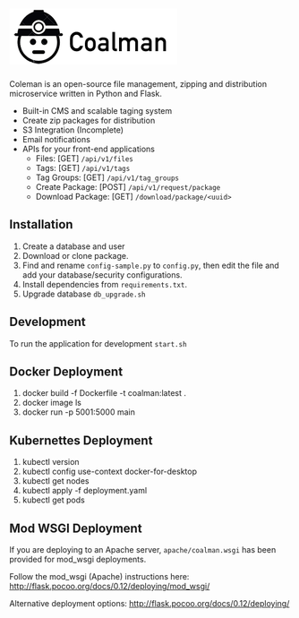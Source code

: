![Coalman](https://github.com/kendog/coalman/blob/master/app/static/images/logo-medium.png)
=========

Coleman is an open-source file management, zipping and distribution microservice written in Python and Flask.

* Built-in CMS and scalable taging system
* Create zip packages for distribution
* S3 Integration (Incomplete)
* Email notifications
* APIs for your front-end applications
  * Files: [GET] `/api/v1/files`
  * Tags: [GET] `/api/v1/tags`
  * Tag Groups: [GET] `/api/v1/tag_groups`
  * Create Package: [POST] `/api/v1/request/package`
  * Download Package: [GET] `/download/package/<uuid>`

Installation
------------
1. Create a database and user
2. Download or clone package.
3. Find and rename `config-sample.py` to `config.py`, then edit the file and add your database/security configurations.
4. Install dependencies from `requirements.txt`.
5. Upgrade database `db_upgrade.sh`

Development
-----------
To run the application for development `start.sh`

Docker Deployment
-----------
1. docker build -f Dockerfile -t coalman:latest .
2. docker image ls
3. docker run -p 5001:5000 main

Kubernettes Deployment
-----------
1. kubectl version
2. kubectl config use-context docker-for-desktop
3. kubectl get nodes
4. kubectl apply -f deployment.yaml
5. kubectl get pods

Mod WSGI Deployment
----------
If you are deploying to an Apache server, `apache/coalman.wsgi` has been provided for mod_wsgi deployments.

Follow the mod_wsgi (Apache) instructions here:
http://flask.pocoo.org/docs/0.12/deploying/mod_wsgi/

Alternative deployment options:
http://flask.pocoo.org/docs/0.12/deploying/
